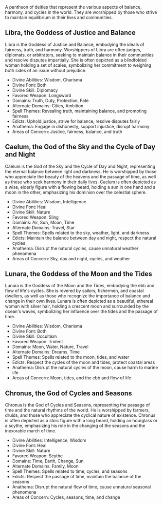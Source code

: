 A pantheon of deities that represent the various aspects of balance, harmony, and cycles in the world. They are worshipped by those who strive to maintain equilibrium in their lives and communities.

## Libra, the Goddess of Justice and Balance

Libra is the Goddess of Justice and Balance, embodying the ideals of fairness, truth, and harmony. Worshippers of Libra are often judges, diplomats, or arbitrators, seeking to maintain balance in their communities and resolve disputes impartially. She is often depicted as a blindfolded woman holding a set of scales, symbolizing her commitment to weighing both sides of an issue without prejudice.

-   Divine Abilities: Wisdom, Charisma
-   Divine Font: Both
-   Divine Skill: Diplomacy
-   Favored Weapon: Longsword
-   Domains: Truth, Duty, Protection, Fate
-   Alternate Domains: Cities, Ambition
-   Spell Themes: Revealing truth, maintaining balance, and promoting fairness
-   Edicts: Uphold justice, strive for balance, resolve disputes fairly
-   Anathema: Engage in dishonesty, support injustice, disrupt harmony
-   Areas of Concern: Justice, fairness, balance, and truth

## Caelum, the God of the Sky and the Cycle of Day and Night

Caelum is the God of the Sky and the Cycle of Day and Night, representing the eternal balance between light and darkness. He is worshipped by those who appreciate the beauty of the heavens and the passage of time, as well as those who seek harmony in their daily lives. Caelum is often depicted as a wise, elderly figure with a flowing beard, holding a sun in one hand and a moon in the other, emphasizing his dominion over the celestial sphere.

-   Divine Abilities: Wisdom, Intelligence
-   Divine Font: Heal
-   Divine Skill: Nature
-   Favored Weapon: Sling
-   Domains: Air, Sun, Moon, Time
-   Alternate Domains: Travel, Star
-   Spell Themes: Spells related to the sky, weather, light, and darkness
-   Edicts: Maintain the balance between day and night, respect the natural cycles
-   Anathema: Disrupt the natural cycles, cause unnatural weather phenomena
-   Areas of Concern: Sky, day and night, cycles, and weather

## Lunara, the Goddess of the Moon and the Tides

Lunara is the Goddess of the Moon and the Tides, embodying the ebb and flow of life's cycles. She is revered by sailors, fishermen, and coastal dwellers, as well as those who recognize the importance of balance and change in their own lives. Lunara is often depicted as a beautiful, ethereal woman with silver hair, holding a crescent moon and surrounded by the ocean's waves, symbolizing her influence over the tides and the passage of time.

-   Divine Abilities: Wisdom, Charisma
-   Divine Font: Both
-   Divine Skill: Occultism
-   Favored Weapon: Trident
-   Domains: Moon, Water, Nature, Travel
-   Alternate Domains: Dreams, Time
-   Spell Themes: Spells related to the moon, tides, and water
-   Edicts: Respect the cycles of the moon and tides, protect coastal areas
-   Anathema: Disrupt the natural cycles of the moon, cause harm to marine life
-   Areas of Concern: Moon, tides, and the ebb and flow of life

## Chronus, the God of Cycles and Seasons

Chronus is the God of Cycles and Seasons, representing the passage of time and the natural rhythms of the world. He is worshipped by farmers, druids, and those who appreciate the cyclical nature of existence. Chronus is often depicted as a stoic figure with a long beard, holding an hourglass or a scythe, emphasizing his role in the changing of the seasons and the inexorable march of time.

-   Divine Abilities: Intelligence, Wisdom
-   Divine Font: Heal
-   Divine Skill: Nature
-   Favored Weapon: Scythe
-   Domains: Time, Earth, Change, Sun
-   Alternate Domains: Family, Moon
-   Spell Themes: Spells related to time, cycles, and seasons
-   Edicts: Respect the passage of time, maintain the balance of the seasons
-   Anathema: Disrupt the natural flow of time, cause unnatural seasonal phenomena
-   Areas of Concern: Cycles, seasons, time, and change